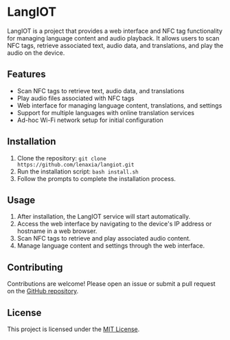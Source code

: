 # LangIOT

LangIOT is a project that provides a web interface and NFC tag functionality for managing language content and audio playback. It allows users to scan NFC tags, retrieve associated text, audio data, and translations, and play the audio on the device.

## Features

- Scan NFC tags to retrieve text, audio data, and translations
- Play audio files associated with NFC tags
- Web interface for managing language content, translations, and settings
- Support for multiple languages with online translation services
- Ad-hoc Wi-Fi network setup for initial configuration

## Installation

1. Clone the repository: `git clone https://github.com/lenaxia/langiot.git`
2. Run the installation script: `bash install.sh`
3. Follow the prompts to complete the installation process.

## Usage

1. After installation, the LangIOT service will start automatically.
2. Access the web interface by navigating to the device's IP address or hostname in a web browser.
3. Scan NFC tags to retrieve and play associated audio content.
4. Manage language content and settings through the web interface.

## Contributing

Contributions are welcome! Please open an issue or submit a pull request on the [GitHub repository](https://github.com/lenaxia/langiot).

## License

This project is licensed under the [MIT License](LICENSE).
